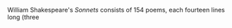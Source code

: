 <p>
  William Shakespeare's <em>Sonnets</em> consists of 154 poems, each fourteen
  lines long (three
</p>
